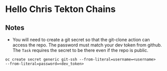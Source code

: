 # Hello Chris Tekton Chains

## Notes
* You will need to create a git secret so that the git-clone action can access the repo. The password must match your dev token from github. The `Task` requires the secret to be there even if the repo is public.
```
oc create secret generic git-ssh --from-literal=username=<username>
--from-literal=password=<dev_token>
```